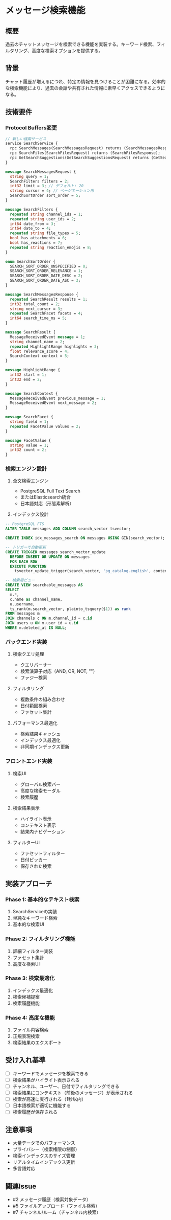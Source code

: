 # メッセージ検索機能

## 概要
過去のチャットメッセージを検索できる機能を実装する。キーワード検索、フィルタリング、高度な検索オプションを提供する。

## 背景
チャット履歴が増えるにつれ、特定の情報を見つけることが困難になる。効率的な検索機能により、過去の会話や共有された情報に素早くアクセスできるようになる。

## 技術要件

### Protocol Buffers変更
```proto
// 新しい検索サービス
service SearchService {
  rpc SearchMessages(SearchMessagesRequest) returns (SearchMessagesResponse);
  rpc SearchFiles(SearchFilesRequest) returns (SearchFilesResponse);
  rpc GetSearchSuggestions(GetSearchSuggestionsRequest) returns (GetSearchSuggestionsResponse);
}

message SearchMessagesRequest {
  string query = 1;
  SearchFilters filters = 2;
  int32 limit = 3; // デフォルト: 20
  string cursor = 4; // ページネーション用
  SearchSortOrder sort_order = 5;
}

message SearchFilters {
  repeated string channel_ids = 1;
  repeated string user_ids = 2;
  int64 date_from = 3;
  int64 date_to = 4;
  repeated string file_types = 5;
  bool has_attachments = 6;
  bool has_reactions = 7;
  repeated string reaction_emojis = 8;
}

enum SearchSortOrder {
  SEARCH_SORT_ORDER_UNSPECIFIED = 0;
  SEARCH_SORT_ORDER_RELEVANCE = 1;
  SEARCH_SORT_ORDER_DATE_DESC = 2;
  SEARCH_SORT_ORDER_DATE_ASC = 3;
}

message SearchMessagesResponse {
  repeated SearchResult results = 1;
  int32 total_count = 2;
  string next_cursor = 3;
  repeated SearchFacet facets = 4;
  int64 search_time_ms = 5;
}

message SearchResult {
  MessageReceivedEvent message = 1;
  string channel_name = 2;
  repeated HighlightRange highlights = 3;
  float relevance_score = 4;
  SearchContext context = 5;
}

message HighlightRange {
  int32 start = 1;
  int32 end = 2;
}

message SearchContext {
  MessageReceivedEvent previous_message = 1;
  MessageReceivedEvent next_message = 2;
}

message SearchFacet {
  string field = 1;
  repeated FacetValue values = 2;
}

message FacetValue {
  string value = 1;
  int32 count = 2;
}
```

### 検索エンジン設計
1. 全文検索エンジン
   - PostgreSQL Full Text Search
   - またはElasticsearch統合
   - 日本語対応（形態素解析）

2. インデックス設計
```sql
-- PostgreSQL FTS
ALTER TABLE messages ADD COLUMN search_vector tsvector;

CREATE INDEX idx_messages_search ON messages USING GIN(search_vector);

-- トリガーで自動更新
CREATE TRIGGER messages_search_vector_update
  BEFORE INSERT OR UPDATE ON messages
  FOR EACH ROW
  EXECUTE FUNCTION
    tsvector_update_trigger(search_vector, 'pg_catalog.english', content);

-- 検索用ビュー
CREATE VIEW searchable_messages AS
SELECT 
  m.*,
  c.name as channel_name,
  u.username,
  ts_rank(m.search_vector, plainto_tsquery($1)) as rank
FROM messages m
JOIN channels c ON m.channel_id = c.id
JOIN users u ON m.user_id = u.id
WHERE m.deleted_at IS NULL;
```

### バックエンド実装
1. 検索クエリ処理
   - クエリパーサー
   - 検索演算子対応（AND, OR, NOT, ""）
   - ファジー検索

2. フィルタリング
   - 複数条件の組み合わせ
   - 日付範囲検索
   - ファセット集計

3. パフォーマンス最適化
   - 検索結果キャッシュ
   - インデックス最適化
   - 非同期インデックス更新

### フロントエンド実装
1. 検索UI
   - グローバル検索バー
   - 高度な検索モーダル
   - 検索履歴

2. 検索結果表示
   - ハイライト表示
   - コンテキスト表示
   - 結果内ナビゲーション

3. フィルターUI
   - ファセットフィルター
   - 日付ピッカー
   - 保存された検索

## 実装アプローチ

### Phase 1: 基本的なテキスト検索
1. SearchServiceの実装
2. 単純なキーワード検索
3. 基本的な検索UI

### Phase 2: フィルタリング機能
1. 詳細フィルター実装
2. ファセット集計
3. 高度な検索UI

### Phase 3: 検索最適化
1. インデックス最適化
2. 検索候補提案
3. 検索履歴機能

### Phase 4: 高度な機能
1. ファイル内容検索
2. 正規表現検索
3. 検索結果のエクスポート

## 受け入れ基準
- [ ] キーワードでメッセージを検索できる
- [ ] 検索結果がハイライト表示される
- [ ] チャンネル、ユーザー、日付でフィルタリングできる
- [ ] 検索結果にコンテキスト（前後のメッセージ）が表示される
- [ ] 検索が高速に実行される（1秒以内）
- [ ] 日本語検索が適切に機能する
- [ ] 検索履歴が保存される

## 注意事項
- 大量データでのパフォーマンス
- プライバシー（検索権限の制御）
- 検索インデックスのサイズ管理
- リアルタイムインデックス更新
- 多言語対応

## 関連Issue
- #2 メッセージ履歴（検索対象データ）
- #5 ファイルアップロード（ファイル検索）
- #7 チャンネル/ルーム（チャンネル内検索）